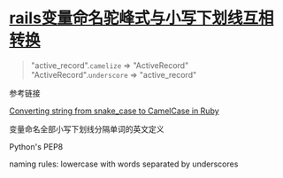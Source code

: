 # [rails变量命名驼峰式与小写下划线互相转换](/2019/12_1/rails_camel_case.md)

> "active_record".`camelize` => "ActiveRecord"  
> "ActiveRecord".`underscore` => "active_record"

<i class="fa fa-hashtag"></i>
参考链接

[Converting string from snake_case to CamelCase in Ruby](https://stackoverflow.com/questions/9524457/converting-string-from-snake-case-to-camelcase-in-ruby)

变量命名全部小写下划线分隔单词的英文定义

<i class="fa fa-hashtag"></i>
Python's PEP8

naming rules: lowercase with words separated by underscores
